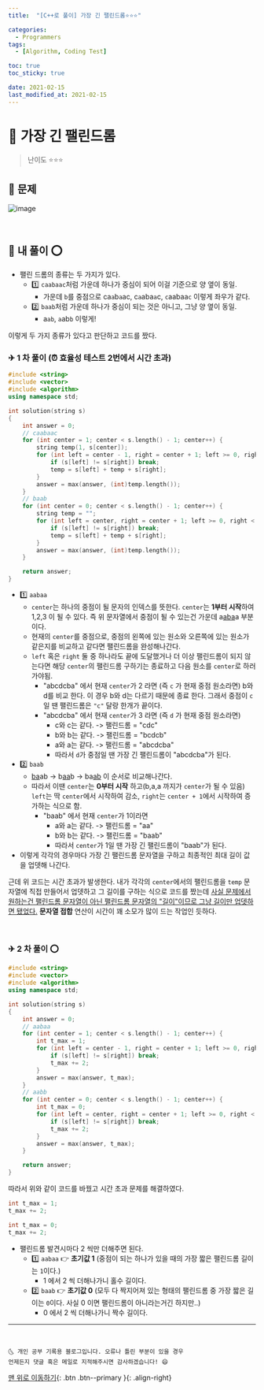 ```yaml
---
title:  "[C++로 풀이] 가장 긴 팰린드롬⭐⭐⭐" 

categories:
  - Programmers
tags:
  - [Algorithm, Coding Test]

toc: true
toc_sticky: true

date: 2021-02-15
last_modified_at: 2021-02-15
---
```



# 📌 가장 긴 팰린드롬

> 난이도 ⭐⭐⭐

## 🚀 문제

![image](https://user-images.githubusercontent.com/42318591/107901899-43e13480-6f88-11eb-9f57-15a5831e19e9.png)

<br>

## 🚀 내 풀이 ⭕

- 팰린 드롬의 종류는 두 가지가 있다.
  - 1️⃣ `caabaac`처럼 가운데 하나가 중심이 되어 이걸 기준으로 양 옆이 동일. 
    - 가운데 `b`를 중점으로 ca`a`b`a`ac, c`a`aba`a`c, `c`aabaa`c` 이렇게 좌우가 같다. 
  - 2️⃣ `baab`처럼 가운데 하나가 중심이 되는 것은 아니고, 그냥 양 옆이 동일.
    - a`ab`, `a`ab`b` 이렇게!

이렇게 두 가지 종류가 있다고 판단하고 코드를 짰다.

### ✈ 1 차 풀이 (⏰ 효율성 테스트 2번에서 시간 초과) 

```cpp
#include <string>
#include <vector>
#include <algorithm>
using namespace std;

int solution(string s)
{
    int answer = 0; 
    // caabaac
    for (int center = 1; center < s.length() - 1; center++) {
        string temp(1, s[center]);
        for (int left = center - 1, right = center + 1; left >= 0, right < s.length(); left--, right++) {
            if (s[left] != s[right]) break;
            temp = s[left] + temp + s[right];
        }
        answer = max(answer, (int)temp.length());
    }
    // baab
    for (int center = 0; center < s.length() - 1; center++) {
        string temp = "";
        for (int left = center, right = center + 1; left >= 0, right < s.length(); left--, right++) {
            if (s[left] != s[right]) break;
            temp = s[left] + temp + s[right];
        }
        answer = max(answer, (int)temp.length());
    }

    return answer;
}
```

- 1️⃣ `aabaa`
  - `center`는 하나의 중점이 될 문자의 인덱스를 뜻한다. `center`는 **1부터 시작**하여 1,2,3 이 될 수 있다. 즉 위 문자열에서 중점이 될 수 있는건 가운데 a<u>aba</u>a 부분이다. 
  - 현재의 `center`를 중점으로, 중점의 왼쪽에 있는 원소와 오른쪽에 있는 원소가 같은지를 비교하고 같다면 팰린드롬을 완성해나간다. 
  - `left` 혹은 `right` 둘 중 하나라도 끝에 도달했거나 더 이상 팰린드롬이 되지 않는다면 해당 `center`의 팰린드롬 구하기는 종료하고 다음 원소를 `center`로 하러 가야됨.
    - "abcdcba" 에서 현재 `center`가 2 라면 (즉 `c` 가 현재 중점 원소라면) b와 d를 비교 한다. 이 경우 b와 d는 다르기 때문에 종료 한다. 그래서 중점이 `c`일 땐 팰린드롬은 `"c"` 달랑 한개가 끝이다. 
    - "abcdcba" 에서 현재 `center`가 3 라면 (즉 `d` 가 현재 중점 원소라면) 
      - c와 c는 같다. -> 팰린드롬 = "cdc"
      - b와 b는 같다. -> 팰린드롬 = "bcdcb"
      - a와 a는 같다. -> 팰린드롬 = "abcdcba"
      - 따라서 `d`가 중점일 땐 가장 긴 팰린드롬이 "abcdcba"가 된다. 
- 2️⃣ `baab`
  - <u>ba</u>ab -> b<u>aa</u>b -> ba<u>ab</u> 이 순서로 비교해나간다. 
  - 따라서 이땐 `center`는 **0부터 시작** 하고(b,a,a 까지가 `center`가 될 수 있음) `left`는 딱 `center`에서 시작하여 감소, `right`는 `center + 1`에서 시작하여 증가하는 식으로 함.
    - "baab" 에서 현재 `center`가 1이라면 
      - a와 a는 같다. -> 팰린드롬 = "aa"
      - b와 b는 같다. -> 팰린드롬 = "baab"
      - 따라서 `center`가 1일 땐 가장 긴 팰린드롬이 "baab"가 된다.
- 이렇게 각각의 경우마다 가장 긴 팰린드롬 문자열을 구하고 최종적인 최대 길이 값을 업뎃해 나간다. 

근데 위 코드는 시간 초과가 발생한다. 내가 각각의 `center`에서의 팰린드롬을 `temp` 문자열에 직접 만들어서 업뎃하고 그 길이를 구하는 식으로 코드를 짰는데 <u>사실 문제에서 원하는건 팰린드롬 문자열이 아닌 팰린드롬 문자열의 "길이"이므로 그냥 길이만 업뎃하면 됐었다.</u> **문자열 접합** 연산이 시간이 꽤 소모가 많이 드는 작업인 듯하다. 

<br>

### ✈ 2 차 풀이 ⭕

```cpp
#include <string>
#include <vector>
#include <algorithm>
using namespace std;

int solution(string s)
{
    int answer = 0;
    // aabaa
    for (int center = 1; center < s.length() - 1; center++) {
        int t_max = 1;
        for (int left = center - 1, right = center + 1; left >= 0, right < s.length(); left--, right++) {
            if (s[left] != s[right]) break;
            t_max += 2;
        }
        answer = max(answer, t_max);
    }
    // aabb
    for (int center = 0; center < s.length() - 1; center++) {
        int t_max = 0;
        for (int left = center, right = center + 1; left >= 0, right < s.length(); left--, right++) {
            if (s[left] != s[right]) break;
            t_max += 2;
        }
        answer = max(answer, t_max);
    }

    return answer;
}
```

따라서 위와 같이 코드를 바꿨고 시간 초과 문제를 해결하였다.

```cpp
int t_max = 1;
t_max += 2;

int t_max = 0;
t_max += 2;
```

- 팰린드롬 발견시마다 2 씩만 더해주면 된다. 
  - 1️⃣ `aabaa` 👉 **초기값 1** (중점이 되는 하나가 있을 때의 가장 짧은 팰린드롬 길이는 `1`이다.)
    - 1 에서 2 씩 더해나가니 홀수 길이다.
  - 2️⃣ `baab` 👉 **초기값 0** (모두 다 짝지어져 있는 형태의 팰린드롬 중 가장 짧은 길이는 `0`이다. 사실 0 이면 팰린드롬이 아니라는거긴 하지만..)
    - 0 에서 2 씩 더해나가니 짝수 길이다.

***
<br>

    🌜 개인 공부 기록용 블로그입니다. 오류나 틀린 부분이 있을 경우 
    언제든지 댓글 혹은 메일로 지적해주시면 감사하겠습니다! 😄

[맨 위로 이동하기](#){: .btn .btn--primary }{: .align-right}